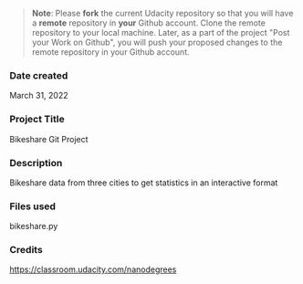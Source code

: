 >**Note**: Please **fork** the current Udacity repository so that you will have a **remote** repository in **your** Github account. Clone the remote repository to your local machine. Later, as a part of the project "Post your Work on Github", you will push your proposed changes to the remote repository in your Github account.

### Date created
March 31, 2022

### Project Title
Bikeshare Git Project

### Description
Bikeshare data from three cities to get statistics in an interactive format

### Files used
bikeshare.py

### Credits
https://classroom.udacity.com/nanodegrees
